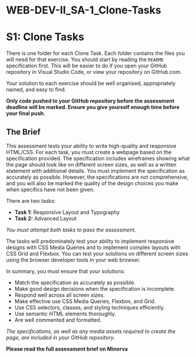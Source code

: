 # WEB-DEV-II_SA-1_Clone-Tasks
# S1: Clone Tasks

There is one folder for each Clone Task. Each folder contains the files you will need for that exercise. You should start by reading the `README` specification first. This will be easier to do if you open your GitHub repository in Visual Studio Code, or view your repository on GitHub.com.

Your solution to each exercise should be well organised, appropriately named, and easy to find.

**Only code pushed to your GitHub repository before the assessment deadline will be marked. Ensure you give yourself enough time before your final push.**

## The Brief

This assessment tests your ability to write high-quality and responsive HTML/CSS. For each task, you must create a webpage based on the specification provided. The specification includes wireframes showing what the page should look like on different screen sizes, as well as a written statement with additional details. You must implement the specification as accurately as possible. However, the specifications are not comprehensive, and you will also be marked the quality of the design choices you make when specifics have not been given.

There are two tasks:

* **Task 1:** Responsive Layout and Typography 
* **Task 2:** Advanced Layout

*You must attempt both tasks to pass the assessment.*

The tasks will predominately test your ability to implement responsive designs with CSS Media Queries and to implement complex layouts with CSS Grid and Flexbox. You can test your solutions on different screen sizes using the browser developer tools in your web browser.

In summary, you must ensure that your solutions:

* Match the specification as accurately as possible.
* Make good design decisions when the specification is incomplete.
* Respond well across all screen sizes.
* Make effective use CSS Media Queries, Flexbox, and Grid.
* Use CSS selectors, classes, and styling techniques efficiently.
* Use semantic HTML elements thoroughly.
* Are well commented and formatted.

*The specifications, as well as any media assets required to create the page, are included in your GitHub repository.*

**Please read the full assessment brief on Minerva**
